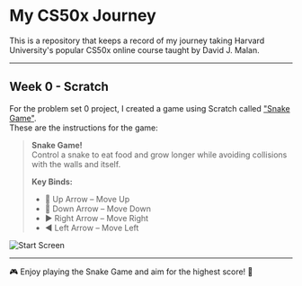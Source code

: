 # My CS50x Journey
This is a repository that keeps a record of my journey taking Harvard University's popular CS50x online course taught by David J. Malan.

---

## Week 0 - Scratch
For the problem set 0 project, I created a game using Scratch called ["Snake Game"](https://scratch.mit.edu/).  
These are the instructions for the game:

> **Snake Game!**  
> Control a snake to eat food and grow longer while avoiding collisions with the walls and itself.  
> 
> **Key Binds:**
> - 🔼 Up Arrow – Move Up
> - 🔽 Down Arrow – Move Down
> - ▶️ Right Arrow – Move Right
> - ◀️ Left Arrow – Move Left

![Start Screen](https://github.com/user-attachments/assets/76ab8bd7-7f69-4085-a66d-9eeeff3c5966)

---

🎮 Enjoy playing the Snake Game and aim for the highest score! 🐍
